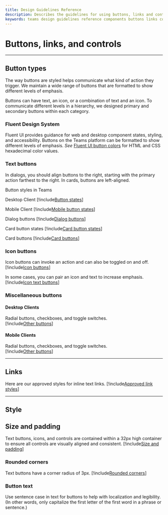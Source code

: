 ```yaml
---
title: Design Guidelines Reference
description: Describes the guidelines for using buttons, links and controls in your apps
keywords: teams design guidelines reference components buttons links colors
---
```

# Buttons, links, and controls

---

## Button types

The way buttons are styled helps communicate what kind of action they trigger. We maintain a wide range of buttons that are formatted to show different levels of emphasis.

Buttons can have text, an icon, or a combination of text and an icon. To communicate different levels in a hierarchy, we designed primary and secondary buttons within each category.

### Fluent Design System

Fluent UI provides guidance for web and desktop component states, styling, and accessibility. Buttons on the Teams platform can be formatted to show different levels of emphasis. *See*  [Fluent UI button colors](https://fluentsite.z22.web.core.windows.net/components/button/definition?showCode=false&showRtl=false&showTransparent=false&showVariables=true#types-emphasis) for HTML and CSS hexadecimal color values.

### Text buttons

In dialogs, you should align buttons to the right, starting with the primary action farthest to the right. In cards, buttons are left-aligned.

Button styles in Teams

Desktop Client
[!include[Button states](~/includes/design/buttons-image-states.html)]

Mobile Client
[!include[Mobile button states](~/includes/design/buttons-mobile-image-states.html)]

Dialog buttons
[!include[Dialog buttons](~/includes/design/buttons-image-dialog.html)]

Card button states
[!include[Card button states](~/includes/design/buttons-image-cardstates.html)]

Card buttons
[!include[Card buttons](~/includes/design/buttons-image-card.html)]

### Icon buttons

Icon buttons can invoke an action and can also be toggled on and off.
[!include[Icon buttons](~/includes/design/buttons-image-icon.html)]

In some cases, you can pair an icon and text to increase emphasis.
[!include[Icon text buttons](~/includes/design/buttons-image-icontext.html)]

### Miscellaneous buttons

#### Desktop Clients
Radial buttons, checkboxes, and toggle switches.<br/>
[!include[Other buttons](~/includes/design/buttons-image-others.html)]

#### Mobile Clients
Radial buttons, checkboxes, and toggle switches.<br/>
[!include[Other buttons](~/includes/design/buttons-image-mobile-others.html)]

---

## Links

Here are our approved styles for inline text links.
[!include[Approved link styles](~/includes/design/links-image-text.html)]

---

## Style

## Size and padding

Text buttons, icons, and controls are contained within a 32px high container to ensure all controls are visually aligned and consistent.
[!include[Size and padding](~/includes/design/style-image-size.html)]

### Rounded corners

Text buttons have a corner radius of 3px.
[!include[Rounded corners](~/includes/design/style-image-corners.html)]

### Button text

Use sentence case in text for buttons to help with localization and legibility. (In other words, only capitalize the first letter of the first word in a phrase or sentence.)
